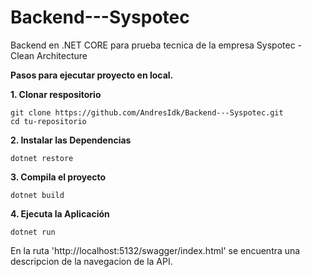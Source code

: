 # Backend---Syspotec
Backend en .NET CORE para prueba tecnica de la empresa Syspotec - Clean Architecture

**Pasos para ejecutar proyecto en local.**

**1. Clonar respositorio**
```
git clone https://github.com/AndresIdk/Backend---Syspotec.git
cd tu-repositorio 
```

**2. Instalar las Dependencias**

```
dotnet restore
```

**3. Compila el proyecto**
```
dotnet build
```

**4. Ejecuta la Aplicación**
```
dotnet run
```

En la ruta 'http://localhost:5132/swagger/index.html' se encuentra una descripcion de la navegacion de la API.
